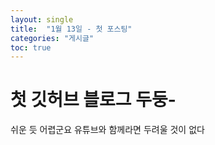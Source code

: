 ```yaml
---
layout: single
title:  "1월 13일 - 첫 포스팅"
categories: "게시글"
toc: true
---
```


# 첫 깃허브 블로그 두둥-

쉬운 듯 어렵군요 유튜브와 함께라면 두려울 것이 없다 
